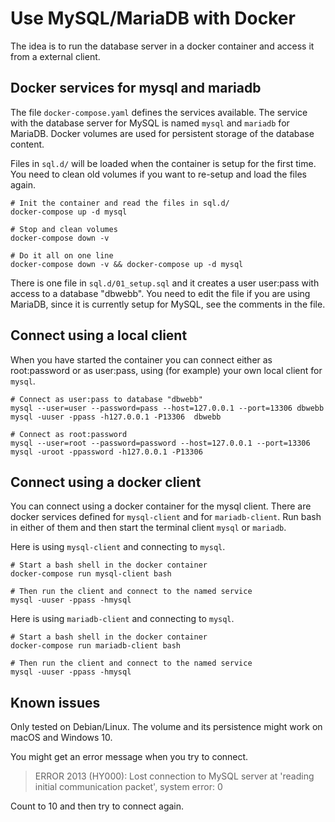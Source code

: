 Use MySQL/MariaDB with Docker
==============================

The idea is to run the database server in a docker container and access it from a external client.



Docker services for mysql and mariadb
----------------------------

The file `docker-compose.yaml` defines the services available. The service with the database server for MySQL is named `mysql` and `mariadb` for MariaDB. Docker volumes are used for persistent storage of the database content.

Files in `sql.d/` will be loaded when the container is setup for the first time. You need to clean old volumes if you want to re-setup and load the files again.

```text
# Init the container and read the files in sql.d/
docker-compose up -d mysql

# Stop and clean volumes
docker-compose down -v

# Do it all on one line
docker-compose down -v && docker-compose up -d mysql
```

There is one file in `sql.d/01_setup.sql` and it creates a user user:pass with access to a database "dbwebb". You need to edit the file if you are using MariaDB, since it is currently setup for MySQL, see the comments in the file.



Connect using a local client
---------------------------

When you have started the container you can connect either as root:password or as user:pass, using (for example) your own local client for `mysql`.

```text
# Connect as user:pass to database "dbwebb"
mysql --user=user --password=pass --host=127.0.0.1 --port=13306 dbwebb
mysql -uuser -ppass -h127.0.0.1 -P13306  dbwebb

# Connect as root:password
mysql --user=root --password=password --host=127.0.0.1 --port=13306
mysql -uroot -ppassword -h127.0.0.1 -P13306
```



Connect using a docker client
---------------------------

You can connect using a docker container for the mysql client. There are docker services defined for `mysql-client` and for `mariadb-client`. Run bash in either of them and then start the terminal client `mysql` or `mariadb`.

Here is using `mysql-client` and connecting to `mysql`.

```text
# Start a bash shell in the docker container
docker-compose run mysql-client bash

# Then run the client and connect to the named service
mysql -uuser -ppass -hmysql
```

Here is using `mariadb-client` and connecting to `mysql`.

```text
# Start a bash shell in the docker container
docker-compose run mariadb-client bash

# Then run the client and connect to the named service
mysql -uuser -ppass -hmysql
```



Known issues
---------------------------

Only tested on Debian/Linux. The volume and its persistence might work on macOS and Windows 10.

You might get an error message when you try to connect.

> ERROR 2013 (HY000): Lost connection to MySQL server at 'reading initial communication packet', system error: 0

Count to 10 and then try to connect again.

